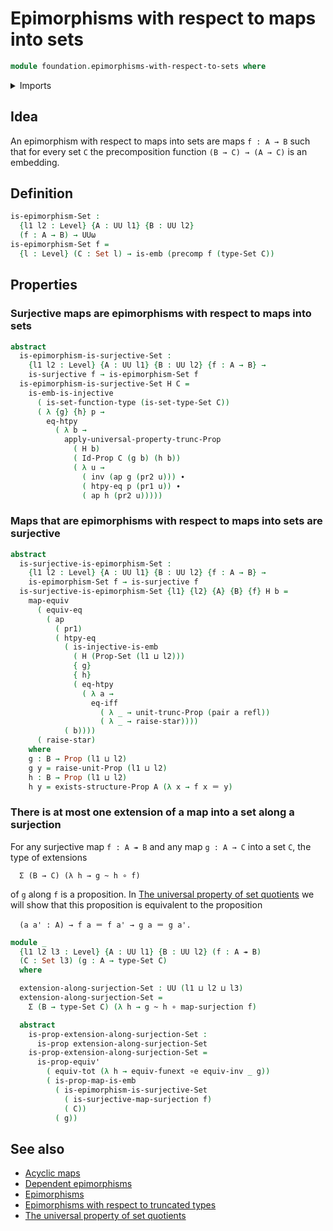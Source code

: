 # Epimorphisms with respect to maps into sets

```agda
module foundation.epimorphisms-with-respect-to-sets where
```

<details><summary>Imports</summary>

```agda
open import foundation.action-on-identifications-functions
open import foundation.dependent-pair-types
open import foundation.existential-quantification
open import foundation.function-extensionality
open import foundation.function-extensionality-axiom
open import foundation.identity-types
open import foundation.injective-maps
open import foundation.propositional-extensionality
open import foundation.propositional-truncations
open import foundation.sets
open import foundation.surjective-maps
open import foundation.unit-type
open import foundation.universe-levels

open import foundation-core.embeddings
open import foundation-core.equivalences
open import foundation-core.function-types
open import foundation-core.functoriality-dependent-pair-types
open import foundation-core.homotopies
open import foundation-core.precomposition-functions
open import foundation-core.propositional-maps
open import foundation-core.propositions
open import foundation-core.univalence
```

</details>

## Idea

An epimorphism with respect to maps into sets are maps `f : A → B` such that for
every set `C` the precomposition function `(B → C) → (A → C)` is an embedding.

## Definition

```agda
is-epimorphism-Set :
  {l1 l2 : Level} {A : UU l1} {B : UU l2}
  (f : A → B) → UUω
is-epimorphism-Set f =
  {l : Level} (C : Set l) → is-emb (precomp f (type-Set C))
```

## Properties

### Surjective maps are epimorphisms with respect to maps into sets

```agda
abstract
  is-epimorphism-is-surjective-Set :
    {l1 l2 : Level} {A : UU l1} {B : UU l2} {f : A → B} →
    is-surjective f → is-epimorphism-Set f
  is-epimorphism-is-surjective-Set H C =
    is-emb-is-injective
      ( is-set-function-type (is-set-type-Set C))
      ( λ {g} {h} p →
        eq-htpy
          ( λ b →
            apply-universal-property-trunc-Prop
              ( H b)
              ( Id-Prop C (g b) (h b))
              ( λ u →
                ( inv (ap g (pr2 u))) ∙
                ( htpy-eq p (pr1 u)) ∙
                ( ap h (pr2 u)))))
```

### Maps that are epimorphisms with respect to maps into sets are surjective

```agda
abstract
  is-surjective-is-epimorphism-Set :
    {l1 l2 : Level} {A : UU l1} {B : UU l2} {f : A → B} →
    is-epimorphism-Set f → is-surjective f
  is-surjective-is-epimorphism-Set {l1} {l2} {A} {B} {f} H b =
    map-equiv
      ( equiv-eq
        ( ap
          ( pr1)
          ( htpy-eq
            ( is-injective-is-emb
              ( H (Prop-Set (l1 ⊔ l2)))
              { g}
              { h}
              ( eq-htpy
                ( λ a →
                  eq-iff
                    ( λ _ → unit-trunc-Prop (pair a refl))
                    ( λ _ → raise-star))))
            ( b))))
      ( raise-star)
    where
    g : B → Prop (l1 ⊔ l2)
    g y = raise-unit-Prop (l1 ⊔ l2)
    h : B → Prop (l1 ⊔ l2)
    h y = exists-structure-Prop A (λ x → f x ＝ y)
```

### There is at most one extension of a map into a set along a surjection

For any surjective map `f : A ↠ B` and any map `g : A → C` into a set `C`, the
type of extensions

```text
  Σ (B → C) (λ h → g ~ h ∘ f)
```

of `g` along `f` is a proposition. In
[The universal property of set quotients](foundation.universal-property-set-quotients.md)
we will show that this proposition is equivalent to the proposition

```text
  (a a' : A) → f a ＝ f a' → g a ＝ g a'.
```

```agda
module _
  {l1 l2 l3 : Level} {A : UU l1} {B : UU l2} (f : A ↠ B)
  (C : Set l3) (g : A → type-Set C)
  where

  extension-along-surjection-Set : UU (l1 ⊔ l2 ⊔ l3)
  extension-along-surjection-Set =
    Σ (B → type-Set C) (λ h → g ~ h ∘ map-surjection f)

  abstract
    is-prop-extension-along-surjection-Set :
      is-prop extension-along-surjection-Set
    is-prop-extension-along-surjection-Set =
      is-prop-equiv'
        ( equiv-tot (λ h → equiv-funext ∘e equiv-inv _ g))
        ( is-prop-map-is-emb
          ( is-epimorphism-is-surjective-Set
            ( is-surjective-map-surjection f)
            ( C))
          ( g))
```

## See also

- [Acyclic maps](synthetic-homotopy-theory.acyclic-maps.md)
- [Dependent epimorphisms](foundation.dependent-epimorphisms.md)
- [Epimorphisms](foundation.epimorphisms.md)
- [Epimorphisms with respect to truncated types](foundation.epimorphisms-with-respect-to-truncated-types.md)
- [The universal property of set quotients](foundation.universal-property-set-quotients.md)
